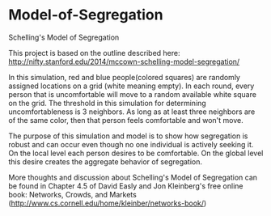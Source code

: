 # Model-of-Segregation
Schelling's Model of Segregation

This project is based on the outline described here: http://nifty.stanford.edu/2014/mccown-schelling-model-segregation/

In this simulation, red and blue people(colored squares) are randomly assigned locations on a grid (white meaning empty). 
In each round, every person that is uncomfortable will move to a random available white square on the grid. The threshold
in this simulation for determining uncomfortableness is 3 neighbors. As long as at least three neighbors are of the same
color, then that person feels comfortable and won't move.

The purpose of this simulation and model is to show how segregation is robust and can occur even though no one individual
is actively seeking it. On the local level each person desires to be comfortable. On the global level this desire creates
the aggregate behavior of segregation.

More thoughts and discussion about Schelling's Model of Segregation can be found in Chapter 4.5 of David Easly and 
Jon Kleinberg's free online book: Networks, Crowds, and Markets (http://www.cs.cornell.edu/home/kleinber/networks-book/)
